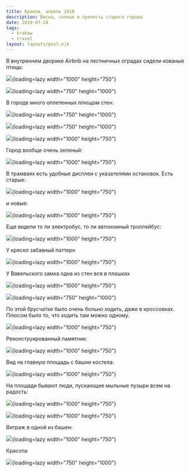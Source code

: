 ```yaml
---
title: Краков, апрель 2018
description: Весна, солнце и прелесть старого города
date: 2018-07-24
tags:
  - krakow
  - travel
layout: layouts/post.njk
---
```

В внутреннем дворике Airbnb на лестничных оградах сидели кованые птицы:

![](./images/IMG_0826.jpg){loading=lazy width="1000" height="750"}

![](./images/IMG_0657.jpg){loading=lazy width="750" height="1000"}

В городе много оплетенных плющом стен:

![](./images/IMG_0827.jpg){loading=lazy width="750" height="1000"}

![](./images/IMG_0685.jpg){loading=lazy width="750" height="1000"}

![](./images/IMG_0727.jpg){loading=lazy width="1000" height="750"}

Город вообще очень зеленый:

![](./images/IMG_0775.jpg){loading=lazy  width="1000" height="750"}

В трамваях есть удобные дисплеи с указателями остановок. Есть старые:

![](./images/IMG_0830_1.jpg){loading=lazy width="1000" height="750"}

и новые:

![](./images/IMG_0896.jpg){loading=lazy width="1000" height="750"}

Еще видели то ли электробус, то ли автономный троллейбус:

![](./images/IMG_0833.jpg){loading=lazy width="1000" height="750"}

У кресел забавный паттерн

![](./images/IMG_0893_1.jpg){loading=lazy width="1000" height="750"}

У Вавельского замка одна из стен вся в плашках

![](./images/IMG_0667.jpg){loading=lazy width="1000" height="750"}

![](./images/IMG_0699.jpg){loading=lazy width="750" height="1000"}

По этой брусчатке было очень больно ходить, даже в кроссовках. Плюсом было то, что ходить там можно одному.

![](./images/IMG_0677.jpg){loading=lazy width="1000" height="750"}

Реконструированный памятник:

![](./images/IMG_0670.jpg){loading=lazy width="1000" height="750"}

Вид на главную площадь с башни костела:

![](./images/IMG_0772.jpg){loading=lazy width="1000" height="750"}

На площади бывают люди, пускающие мыльные пузыри всем на радость:

![](./images/IMG_0782.jpg){loading=lazy width="1000" height="750"}

![](./images/IMG_0780.jpg){loading=lazy width="1000" height="750"}

Витраж в одной из башен:

![](./images/IMG_0786.jpg){loading=lazy width="1000" height="750"}

Красота:

![](./images/IMG_0719.jpg){loading=lazy width="750" height="1000"}
